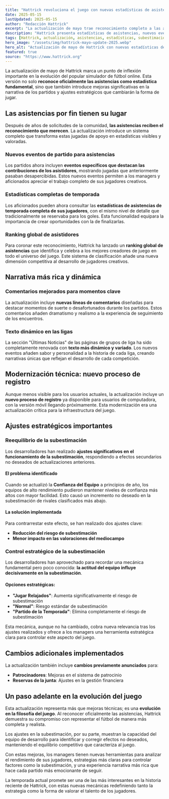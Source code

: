 ```yaml
---
title: "Hattrick revoluciona el juego con nuevas estadísticas de asistencias y eventos dinámicos"
date: 2025-05-15
lastUpdated: 2025-05-15
author: "Redacción Hattrick"
excerpt: "La actualización de mayo trae reconocimiento completo a las asistencias, mejores comentarios y ajustes estratégicos importantes."
description: "Hattrick presenta estadísticas de asistencias, nuevos eventos de partido, texto dinámico de ligas y ajustes en la mecánica de subestimación."
tags: [Hattrick, actualización, asistencias, estadísticas, subestimación, mayo]
hero_image: "/assets/img/hattrick-mayo-update-2025.webp"
hero_alt: "Actualización de mayo de Hattrick con nuevas estadísticas de asistencias y eventos de partido"
featured: true
source: "https://www.hattrick.org"
---
```


La actualización de mayo de Hattrick marca un punto de inflexión importante en la evolución del popular simulador de fútbol online. Esta versión no solo **reconoce oficialmente las asistencias como estadística fundamental**, sino que también introduce mejoras significativas en la narrativa de los partidos y ajustes estratégicos que cambiarán la forma de jugar.

## Las asistencias por fin tienen su lugar

Después de años de solicitudes de la comunidad, **las asistencias reciben el reconocimiento que merecen**. La actualización introduce un sistema completo que transforma estas jugadas de apoyo en estadísticas visibles y valoradas.

### Nuevos eventos de partido para asistencias

Los partidos ahora incluyen **eventos específicos que destacan las contribuciones de los asistidores**, mostrando jugadas que anteriormente pasaban desapercibidas. Estos nuevos eventos permiten a los managers y aficionados apreciar el trabajo completo de sus jugadores creativos.

### Estadísticas completas de temporada

Los aficionados pueden ahora consultar las **estadísticas de asistencias de temporada completa de sus jugadores**, con el mismo nivel de detalle que tradicionalmente se reservaba para los goles. Esta funcionalidad equipara la importancia de crear oportunidades con la de finalizarlas.

### Ranking global de asistidores

Para coronar este reconocimiento, Hattrick ha lanzado un **ranking global de asistencias** que identifica y celebra a los mejores creadores de juego en todo el universo del juego. Este sistema de clasificación añade una nueva dimensión competitiva al desarrollo de jugadores creativos.

## Narrativa más rica y dinámica

### Comentarios mejorados para momentos clave

La actualización incluye **nuevas líneas de comentarios** diseñadas para destacar momentos de suerte o desafortunados durante los partidos. Estos comentarios añaden dramatismo y realismo a la experiencia de seguimiento de los encuentros.

### Texto dinámico en las ligas

La sección "Últimas Noticias" de las páginas de grupos de liga ha sido completamente renovada con **texto más dinámico y variado**. Los nuevos eventos añaden sabor y personalidad a la historia de cada liga, creando narrativas únicas que reflejan el desarrollo de cada competición.

## Modernización técnica: nuevo proceso de registro

Aunque menos visible para los usuarios actuales, la actualización incluye un **nuevo proceso de registro** ya disponible para usuarios de computadora, con la versión móvil llegando próximamente. Esta modernización era una actualización crítica para la infraestructura del juego.

## Ajustes estratégicos importantes

### Reequilibrio de la subestimación

Los desarrolladores han realizado **ajustes significativos en el funcionamiento de la subestimación**, respondiendo a efectos secundarios no deseados de actualizaciones anteriores.

#### El problema identificado

Cuando se actualizó la **Confianza del Equipo** a principios de año, los equipos de alto rendimiento pudieron mantener niveles de confianza más altos con mayor facilidad. Esto causó un incremento no deseado en la subestimación de rivales clasificados más abajo.

#### La solución implementada

Para contrarrestar este efecto, se han realizado dos ajustes clave:

- **Reducción del riesgo de subestimación**
- **Menor impacto en las valoraciones del mediocampo**

### Control estratégico de la subestimación

Los desarrolladores han aprovechado para recordar una mecánica fundamental pero poco conocida: **la actitud del equipo influye decisivamente en la subestimación**.

#### Opciones estratégicas:

- **"Jugar Relajados"**: Aumenta significativamente el riesgo de subestimación
- **"Normal"**: Riesgo estándar de subestimación
- **"Partido de la Temporada"**: Elimina completamente el riesgo de subestimación

Esta mecánica, aunque no ha cambiado, cobra nueva relevancia tras los ajustes realizados y ofrece a los managers una herramienta estratégica clara para controlar este aspecto del juego.

## Cambios adicionales implementados

La actualización también incluye **cambios previamente anunciados** para:

- **Patrocinadores**: Mejoras en el sistema de patrocinio
- **Reservas de la junta**: Ajustes en la gestión financiera

## Un paso adelante en la evolución del juego

Esta actualización representa más que mejoras técnicas; es una **evolución en la filosofía del juego**. Al reconocer oficialmente las asistencias, Hattrick demuestra su compromiso con representar el fútbol de manera más completa y realista.

Los ajustes en la subestimación, por su parte, muestran la capacidad del equipo de desarrollo para identificar y corregir efectos no deseados, manteniendo el equilibrio competitivo que caracteriza al juego.

Con estas mejoras, los managers tienen nuevas herramientas para analizar el rendimiento de sus jugadores, estrategias más claras para controlar factores como la subestimación, y una experiencia narrativa más rica que hace cada partido más emocionante de seguir.

La temporada actual promete ser una de las más interesantes en la historia reciente de Hattrick, con estas nuevas mecánicas redefiniendo tanto la estrategia como la forma de valorar el talento de los jugadores.

